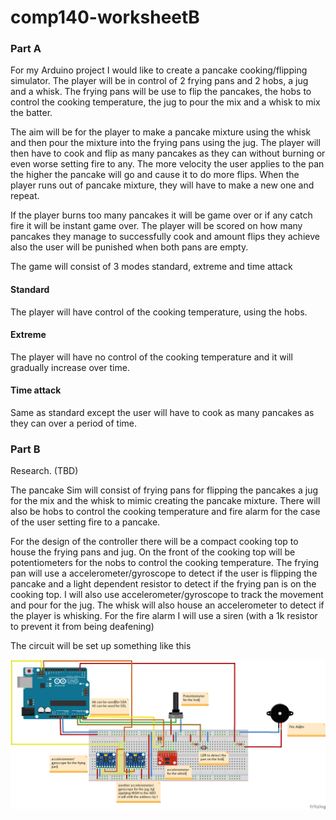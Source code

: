 # comp140-worksheetB
### Part A
For my Arduino project I would like to create a pancake cooking/flipping simulator. 
The player will be in control of 2 frying pans and 2 hobs, a jug and a whisk. 
The frying pans will be use to flip the pancakes, the hobs to control the cooking temperature,
the jug to pour the mix and a whisk to mix the batter.

The aim will be for the player to make a pancake mixture using the whisk and then pour the mixture into the frying pans using the jug.
The player will then have to cook and flip as many pancakes as they can without burning or even worse setting fire to any.
The more velocity the user applies to the pan the higher the pancake will go and cause it to do more flips.
When the player runs out of pancake mixture, they will have to make a new one and repeat.

If the player burns too many pancakes it will be game over or if any catch fire it will be instant game over.
The player will be scored on how many pancakes they manage to successfully cook and amount flips they achieve 
also the user will be punished when both pans are empty.

The game will consist of 3 modes standard, extreme and time attack

#### Standard
The player will have control of the cooking temperature, using the hobs.

#### Extreme
The player will have no control of the cooking temperature and it will gradually increase over time.

#### Time attack
Same as standard except the user will have to cook as many pancakes as they can over a period of time.

### Part B
Research. (TBD)

The pancake Sim will consist of frying pans for flipping the pancakes a jug for the mix and the whisk to mimic creating the pancake mixture.  There will also be hobs to control the cooking temperature and fire alarm for the case of the user setting fire to a pancake.

For the design of the controller there will be a compact cooking top to house the frying pans and jug. On the front of the cooking top will be potentiometers for the nobs to control the cooking temperature. The frying pan will use a accelerometer/gyroscope to detect if the user is flipping the pancake and a light dependent resistor to detect if the frying pan is on the cooking top. I will also use accelerometer/gyroscope to track the movement and pour for the jug. The whisk will also house an accelerometer to detect if the player is whisking. For the fire alarm I will use a siren (with a 1k resistor to prevent it from being deafening) 

The circuit will be set up something like this

![PCS2000 Circuit](pcs_v2_bb.png)



